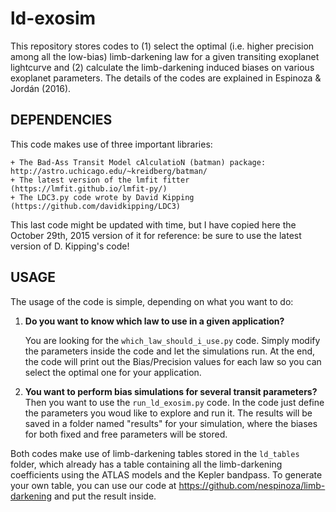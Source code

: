 # ld-exosim

This repository stores codes to (1) select the optimal (i.e. higher precision among all the 
low-bias) limb-darkening law for a given transiting exoplanet lightcurve and (2) calculate 
the limb-darkening induced biases on various exoplanet parameters. The details of the codes 
are explained in Espinoza & Jordán (2016). 

DEPENDENCIES
------------

This code makes use of three important libraries:

    + The Bad-Ass Transit Model cAlculatioN (batman) package: http://astro.uchicago.edu/~kreidberg/batman/
    + The latest version of the lmfit fitter (https://lmfit.github.io/lmfit-py/)
    + The LDC3.py code wrote by David Kipping (https://github.com/davidkipping/LDC3)

This last code might be updated with time, but I have copied here the October 29th, 2015 version of it
for reference: be sure to use the latest version of D. Kipping's code!

USAGE
------------
The usage of the code is simple, depending on what you want to do:

1. **Do you want to know which law to use in a given application?**

   You are looking for the `which_law_should_i_use.py` code. Simply modify 
   the parameters inside the code and let the simulations run. At the end, 
   the code will print out the Bias/Precision values for each law so you can 
   select the optimal one for your application.

2. **You want to perform bias simulations for several transit parameters?**
   Then you want to use the `run_ld_exosim.py` code. In the code just define 
   the parameters you woud like to explore and run it. The results will be 
   saved in a folder named "results" for your simulation, where the biases 
   for both fixed and free parameters will be stored. 

Both codes make use of limb-darkening tables stored in the `ld_tables` folder, 
which already has a table containing all the limb-darkening coefficients using 
the ATLAS models and the Kepler bandpass. To generate your own table, you can use 
our code at https://github.com/nespinoza/limb-darkening and put the result inside.

